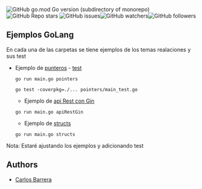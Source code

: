 ![GitHub go.mod Go version (subdirectory of monorepo)](https://img.shields.io/github/go-mod/go-version/barreracarlosandres/ejemplos_golang)![GitHub Repo stars](https://img.shields.io/github/stars/barreracarlosandres/ejemplos_golang)
![GitHub issues](https://img.shields.io/github/issues/barreracarlosandres/ejemplos_golang)![GitHub watchers](https://img.shields.io/github/watchers/barreracarlosandres/ejemplos_golang)![GitHub followers](https://img.shields.io/github/followers/barreracarlosandres)

## Ejemplos GoLang

En cada una de las carpetas se tiene ejemplos de los temas realaciones y sus test
- Ejemplo de [punteros](./pointers/main.go) - [test](./pointers/main_test.go)
  ```shell
  go run main.go pointers
  ```
  ```shell
  go test -coverpkg=./... pointers/main_test.go
  ```
  - Ejemplo de [api Rest con Gin](./apirestgin/main.go)
  ```shell
  go run main.go apiRestGin
  ```
  - Ejemplo de [structs](./structs/main.go)
  ```shell
  go run main.go structs
  ```

Nota: Estaré ajustando los ejemplos y adicionando test

## Authors

- [Carlos Barrera](https://linkedin.com/in/carlos-andres-barrera-994031080)
